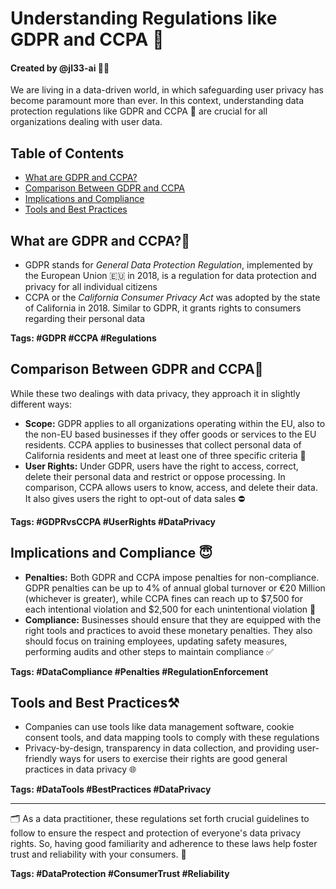 # Understanding Regulations like GDPR and CCPA 👀
#### Created by @jl33-ai 👦🏻

We are living in a data-driven world, in which safeguarding user privacy has become paramount more than ever. In this context, understanding data protection regulations like GDPR and CCPA 📜 are crucial for all organizations dealing with user data.

## Table of Contents
- [What are GDPR and CCPA?](#what-are-gdpr-and-ccpa?)
- [Comparison Between GDPR and CCPA](#comparison-between-gdpr-and-ccpa)
- [Implications and Compliance](#implications-and-compliance)
- [Tools and Best Practices](#tools-and-best-practices)

## What are GDPR and CCPA?🧐
- GDPR stands for _General Data Protection Regulation_, implemented by the European Union 🇪🇺 in 2018, is a regulation for data protection and privacy for all individual citizens
- CCPA or the _California Consumer Privacy Act_ was adopted by the state of California in 2018. Similar to GDPR, it grants rights to consumers regarding their personal data

**Tags: #GDPR #CCPA #Regulations**

## Comparison Between GDPR and CCPA🚁
While these two dealings with data privacy, they approach it in slightly different ways:

- **Scope:** GDPR applies to all organizations operating within the EU, also to the non-EU based businesses if they offer goods or services to the EU residents. CCPA applies to businesses that collect personal data of California residents and meet at least one of three specific criteria 🎯
- **User Rights:** Under GDPR, users have the right to access, correct, delete their personal data and restrict or oppose processing. In comparison, CCPA allows users to know, access, and delete their data. It also gives users the right to opt-out of data sales ⛔️

**Tags: #GDPRvsCCPA #UserRights #DataPrivacy**

## Implications and Compliance 😇
- **Penalties:** Both GDPR and CCPA impose penalties for non-compliance. GDPR penalties can be up to 4% of annual global turnover or €20 Million (whichever is greater), while CCPA fines can reach up to $7,500 for each intentional violation and $2,500 for each unintentional violation 🚫
- **Compliance:** Businesses should ensure that they are equipped with the right tools and practices to avoid these monetary penalties. They also should focus on training employees, updating safety measures, performing audits and other steps to maintain compliance ✅

**Tags: #DataCompliance #Penalties #RegulationEnforcement**

## Tools and Best Practices⚒️
- Companies can use tools like data management software, cookie consent tools, and data mapping tools to comply with these regulations
- Privacy-by-design, transparency in data collection, and providing user-friendly ways for users to exercise their rights are good general practices in data privacy 🌐

**Tags: #DataTools #BestPractices #DataPrivacy**

---
🗂️ As a data practitioner, these regulations set forth crucial guidelines to follow to ensure the respect and protection of everyone's data privacy rights. So, having good familiarity and adherence to these laws help foster trust and reliability with your consumers. 🎯

**Tags: #DataProtection #ConsumerTrust #Reliability**